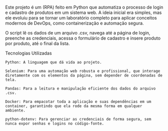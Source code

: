 Este projeto é um (RPA) feito em Python que automatiza o processo de login e cadastro de produtos em um sistema web. A ideia inicial era simples, mas ele evoluiu para se tornar um laboratório completo para aplicar conceitos modernos de DevOps, como containerização e automação segura.

O script lê os dados de um arquivo .csv, navega até a página de login, preenche as credenciais, acessa o formulário de cadastro e insere produto por produto, até o final da lista.

Tecnologias Utilizadas

    Python: A linguagem que dá vida ao projeto.

    Selenium: Para uma automação web robusta e profissional, que interage diretamente com os elementos da página, sem depender de coordenadas de tela.

    Pandas: Para a leitura e manipulação eficiente dos dados do arquivo .csv.

    Docker: Para empacotar toda a aplicação e suas dependências em um container, garantindo que ela rode da mesma forma em qualquer ambiente.

    python-dotenv: Para gerenciar as credenciais de forma segura, sem nunca expor senhas e logins no código-fonte.
    
